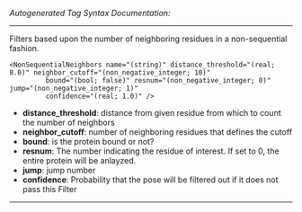 _Autogenerated Tag Syntax Documentation:_

---
Filters based upon the number of neighboring residues in a non-sequential fashion.

```
<NonSequentialNeighbors name="(string)" distance_threshold="(real; 8.0)" neighbor_cutoff="(non_negative_integer; 10)"
         bound="(bool; false)" resnum="(non_negative_integer; 0)" jump="(non_negative_integer; 1)"
         confidence="(real; 1.0)" />
```

-   **distance_threshold**: distance from given residue from which to count the number of neighbors
-   **neighbor_cutoff**: number of neighboring residues that defines the cutoff
-   **bound**: is the protein bound or not?
-   **resnum**: The number indicating the residue of interest. If set to 0, the entire protein will be anlayzed.
-   **jump**: jump number
-   **confidence**: Probability that the pose will be filtered out if it does not pass this Filter

---
